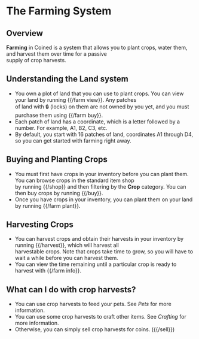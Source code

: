 # The Farming System

## Overview

**Farming** in Coined is a system that allows you to plant crops, water them, and harvest them over time for a passive \
supply of crop harvests.

## Understanding the Land system

- You own a plot of land that you can use to plant crops. You can view your land by running {{/farm view}}. Any patches \
of land with 🔒 (locks) on them are not owned by you yet, and you must purchase them using {{/farm buy}}.
- Each patch of land has a coordinate, which is a letter followed by a number. For example, A1, B2, C3, etc.
- By default, you start with 16 patches of land, coordinates A1 through D4, so you can get started with farming right away.

## Buying and Planting Crops

- You must first have crops in your inventory before you can plant them. You can browse crops in the standard item shop \
by running {{/shop}} and then filtering by the **Crop** category. You can then buy crops by running {{/buy}}.
- Once you have crops in your inventory, you can plant them on your land by running {{/farm plant}}.

## Harvesting Crops

- You can harvest crops and obtain their harvests in your inventory by running {{/harvest}}, which will harvest all \
harvestable crops. Note that crops take time to grow, so you will have to wait a while before you can harvest them.
- You can view the time remaining until a particular crop is ready to harvest with {{/farm info}}.

## What can I do with crop harvests?

- You can use crop harvests to feed your pets. See *Pets* for more information.
- You can use some crop harvests to craft other items. See *Crafting* for more information.
- Otherwise, you can simply sell crop harvests for coins. ({{/sell}})